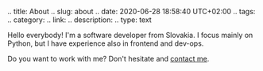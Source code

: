 .. title: About
.. slug: about
.. date: 2020-06-28 18:58:40 UTC+02:00
.. tags: 
.. category: 
.. link: 
.. description: 
.. type: text

Hello everybody! I'm a software developer from Slovakia.
I focus mainly on Python, but I have experience also in frontend and dev-ops.

Do you want to work with me? Don't hesitate and [contact me](mailto:hi@jozo.io).
